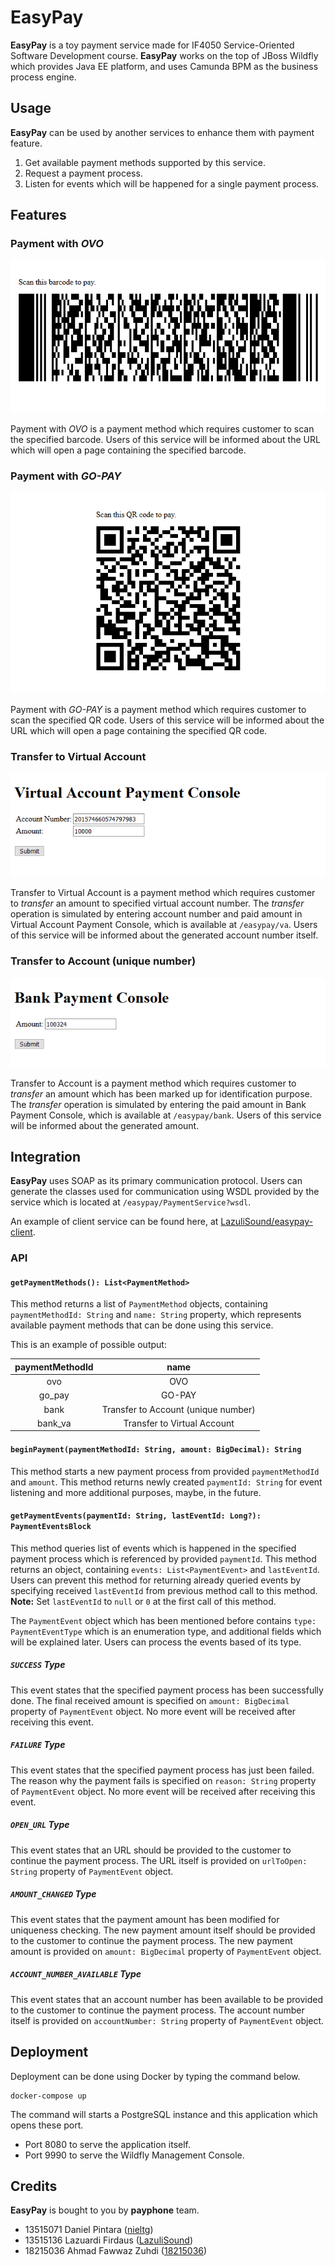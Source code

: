 # EasyPay

**EasyPay** is a toy payment service made for IF4050 Service-Oriented Software Development course. **EasyPay** works on the top of JBoss Wildfly which provides Java EE platform, and uses Camunda BPM as the business process engine.

## Usage

**EasyPay** can be used by another services to enhance them with payment feature.

1. Get available payment methods supported by this service.
2. Request a payment process.
3. Listen for events which will be happened for a single payment process.

## Features

### Payment with *OVO*

![Payment Barcode](doc/Screenshot_2018-11-28%20OVO%20Payment%20Barcode.png)

Payment with *OVO* is a payment method which requires customer to scan the specified barcode. Users of this service will be informed about the URL which will open a page containing the specified barcode.

### Payment with *GO-PAY*

![Payment QR Code](doc/Screenshot_2018-11-28%20GO-PAY%20Payment%20QR%20Code.png)

Payment with *GO-PAY* is a payment method which requires customer to scan the specified QR code. Users of this service will be informed about the URL which will open a page containing the specified QR code.

### Transfer to Virtual Account

![Virtual Account Payment Console](doc/Screenshot_2018-11-28%20Virtual%20Account%20Payment%20Console.png)

Transfer to Virtual Account is a payment method which requires customer to *transfer* an amount to specified virtual account number. The *transfer* operation is simulated by entering account number and paid amount in Virtual Account Payment Console, which is available at `/easypay/va`. Users of this service will be informed about the generated account number itself.

### Transfer to Account (unique number)

![Bank Payment Console](doc/Screenshot_2018-11-28%20Bank%20Payment%20Console.png)

Transfer to Account is a payment method which requires customer to *transfer* an amount which has been marked up for identification purpose. The *transfer* operation is simulated by entering the paid amount in Bank Payment Console, which is available at `/easypay/bank`. Users of this service will be informed about the generated amount.

## Integration

**EasyPay** uses SOAP as its primary communication protocol. Users can generate the classes used for communication using WSDL provided by the service which is located at `/easypay/PaymentService?wsdl`.

An example of client service can be found here, at [LazuliSound/easypay-client](https://github.com/LazuliSound/easypay-client).

### API

#### `getPaymentMethods(): List<PaymentMethod>`

This method returns a list of `PaymentMethod` objects, containing `paymentMethodId: String` and `name: String` property, which represents available payment methods that can be done using this service.

This is an example of possible output:

| paymentMethodId |                 name                |
|:---------------:|:-----------------------------------:|
| ovo             | OVO                                 |
| go_pay          | GO-PAY                              |
| bank            | Transfer to Account (unique number) |
| bank_va         | Transfer to Virtual Account         |

#### `beginPayment(paymentMethodId: String, amount: BigDecimal): String`

This method starts a new payment process from provided `paymentMethodId` and `amount`. This method returns newly created `paymentId: String` for event listening and more additional purposes, maybe, in the future.

#### `getPaymentEvents(paymentId: String, lastEventId: Long?): PaymentEventsBlock`

This method queries list of events which is happened in the specified payment process which is referenced by provided `paymentId`. This method returns an object, containing `events: List<PaymentEvent>` and `lastEventId`. Users can prevent this method for returning already queried events by specifying received `lastEventId` from previous method call to this method. **Note:** Set `lastEventId` to `null` or `0` at the first call of this method.

The `PaymentEvent` object which has been mentioned before contains `type: PaymentEventType` which is an enumeration type, and additional fields which will be explained later. Users can process the events based of its type.

##### `SUCCESS` Type

This event states that the specified payment process has been successfully done. The final received amount is specified on `amount: BigDecimal` property of `PaymentEvent` object. No more event will be received after receiving this event.

##### `FAILURE` Type

This event states that the specified payment process has just been failed. The reason why the payment fails is specified on `reason: String` property of `PaymentEvent` object. No more event will be received after receiving this event.

##### `OPEN_URL` Type

This event states that an URL should be provided to the customer to continue the payment process. The URL itself is provided on `urlToOpen: String` property of `PaymentEvent` object.

##### `AMOUNT_CHANGED` Type

This event states that the payment amount has been modified for uniqueness checking. The new payment amount itself should be provided to the customer to continue the payment process. The new payment amount is provided on `amount: BigDecimal` property of `PaymentEvent` object.

##### `ACCOUNT_NUMBER_AVAILABLE` Type

This event states that an account number has been available to be provided to the customer to continue the payment process. The account number itself is provided on `accountNumber: String` property of `PaymentEvent` object.

## Deployment

Deployment can be done using Docker by typing the command below.

```
docker-compose up
```

The command will starts a PostgreSQL instance and this application which opens these port.

- Port 8080 to serve the application itself.
- Port 9990 to serve the Wildfly Management Console.

## Credits

**EasyPay** is bought to you by **payphone** team.

- 13515071 Daniel Pintara ([nieltg](https://github.com/nieltg))
- 13515136 Lazuardi Firdaus ([LazuliSound](https://github.com/LazuliSound))
- 18215036 	Ahmad Fawwaz Zuhdi ([18215036](https://github.com/18215036))
